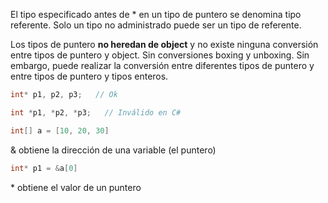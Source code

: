 
El tipo especificado antes de * en un tipo de puntero se denomina tipo referente. Solo un tipo no administrado puede ser un tipo de referente.

Los tipos de puntero **no heredan de object** y no existe ninguna conversión entre tipos de puntero y object. Sin conversiones boxing y unboxing. Sin embargo, puede realizar la conversión entre diferentes tipos de puntero y entre tipos de puntero y tipos enteros.

```cs 
int* p1, p2, p3;   // Ok

int *p1, *p2, *p3;   // Inválido en C#

int[] a = [10, 20, 30]
``` 

& obtiene la dirección de una variable (el puntero) 

```cs
int* p1 = &a[0]
```

\* obtiene el valor de un puntero